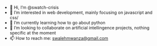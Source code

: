 - 👋 Hi, I’m @swatch-crisis
- 👀 I’m interested in web development, mainly focusing on javascript and css/
- 🌱 I’m currently learning how to go about python
- 💞️ I’m looking to collaborate on artificial intellingence projects, nothing specific at the moment 
- 📫 How to reach me: swalehmwanza@gmail.com

>
